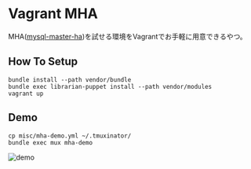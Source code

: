 # Vagrant MHA

MHA([mysql-master-ha](https://code.google.com/p/mysql-master-ha/))を試せる環境をVagrantでお手軽に用意できるやつ。

## How To Setup

```
bundle install --path vendor/bundle
bundle exec librarian-puppet install --path vendor/modules
vagrant up
```

## Demo

```
cp misc/mha-demo.yml ~/.tmuxinator/
bundle exec mux mha-demo
```

![demo](https://cloud.githubusercontent.com/assets/329120/4963945/e8a0eab2-6736-11e4-8823-1616f8033ff7.gif)


